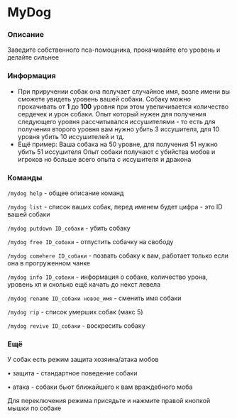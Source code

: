 # MyDog

### Описание

Заведите собственного пса-помощника, прокачивайте его уровень и делайте сильнее

### Информация

* При приручении собак она получает случайное имя, возле имени вы сможете увидеть уровень вашей собаки. Собаку можно прокачивать от **1** до **100** уровня при этом увеличивается количество сердечек и урон собаки. Опыт который нужен для получения следующего уровня рассчитывался иссушителями - то есть для получения второго уровня вам нужно убить 3 иссушителя, для 10 уровня убить 10 иссушителей и тд.&#x20;
* Ещё пример: Ваша собака на 50 уровне, для получения 51 нужно убить 51 иссушителя Опыт собаки получают с убийства мобов и игроков но больше всего опыта с иссушителя и дракона&#x20;

### **Команды**&#x20;

`/mydog help` - общее описание команд

`/mydog list` - список ваших собак, перед именем будет цифра - это ID вашей собаки

`/mydog putdown ID_собаки` - убить собаку&#x20;

`/mydog free ID_собаки` - отпустить собачку на свободу

`/mydog comehere ID_собаки` - позвать собаку к вам, работает только если она в прогруженном чанке&#x20;

`/mydog info ID_собаки` - информация о собаке, количество урона, уровень хп и сколько ещё качать до некст левела&#x20;

`/mydog rename ID_собаки новое_имя` - сменить имя собаки&#x20;

`/mydog rip` - список умерших собак (макс 5)

`/mydog revive ID_собаки` - воскресить собаку

### Ещё

У собак есть режим защита хозяина/атака мобов

• защита - стандартное поведение собаки

• атака - собаки бьют ближайшего к вам враждебного моба&#x20;

Для переключения режима присядьте и нажмите правой кнопкой мышки по собаке
